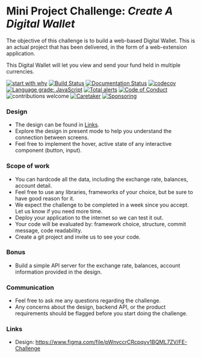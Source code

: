 # Mini Project Challenge: *Create A Digital Wallet*
The objective of this challenge is to build a web-based Digital Wallet. This is an actual project that has been delivered, in the form of a web-extension application.

This Digital Wallet will let you view and send your fund held in multiple currencies.

[![start with why](https://img.shields.io/badge/start%20with-why%3F-brightgreen.svg)](https://github.com/dwyl/repo-badges)
[![Build Status](https://travis-ci.com/nambka/ronin-wallet.svg?token=MWMrRAZPt5Qgo8Ub7jMo&branch=master)](https://www.travis-ci.com/nambka/ronin-wallet)
[![Documentation Status](https://readthedocs.org/projects/ronin-wallet/badge/?version=latest)](https://ronin-wallet.readthedocs.io/en/latest/?badge=latest)
[![codecov](https://codecov.io/gh/nambka/ronin-wallet/branch/master/graph/badge.svg)](https://codecov.io/gh/nambka/ronin-wallet)
[![Language grade: JavaScript](https://img.shields.io/lgtm/grade/javascript/g/nambka/ronin-wallet.svg?logo=lgtm&logoWidth=18)](https://lgtm.com/projects/g/nambka/ronin-wallet/context:javascript)
[![Total alerts](https://img.shields.io/lgtm/alerts/g/nambka/ronin-wallet.svg?logo=lgtm&logoWidth=18)](https://lgtm.com/projects/g/nambka/ronin-wallet/alerts/)
[![Code of Conduct](https://img.shields.io/badge/code%20of-conduct-ff69b4.svg)](https://github.com/nambka/prime/blob/master/CODE_OF_CONDUCT.md)
![contributions welcome](https://img.shields.io/badge/contributions-welcome-brightgreen.svg)
[![Caretaker](https://img.shields.io/badge/caretaker-nambka-blue.svg)](https://github.com/nambka)
[![Sponsoring](https://img.shields.io/badge/-Buy%20me%20a%20coffee-blue)](https://www.buymeacoffee.com/nambk)


### Design
- The design can be found in [Links](#links).
- Explore the design in present mode to help you understand the connection between screens.
- Feel free to implement the hover, active state of any interactive component (button, input).

### Scope of work
- You can hardcode all the data, including the exchange rate, balances, account detail.
- Feel free to use any libraries, frameworks of your choice, but be sure to have good reason for it.
- We expect the challenge to be completed in a week since you accept. Let us know if you need more time.
- Deploy your application to the internet so we can test it out.
- Your code will be evaluated by: framework choice, structure, commit message, code readability.
- Create a git project and invite us to see your code.

### Bonus
- Build a simple API server for the exchange rate, balances, account information provided in the design.

### Communication
- Feel free to ask me any questions regarding the challenge.
- Any concerns about the design, backend API, or the product requirements should be flagged before you start doing the challenge.

### Links
- Design: https://www.figma.com/file/pWnvccrCRcpqyv1BQML7ZV/FE-Challenge